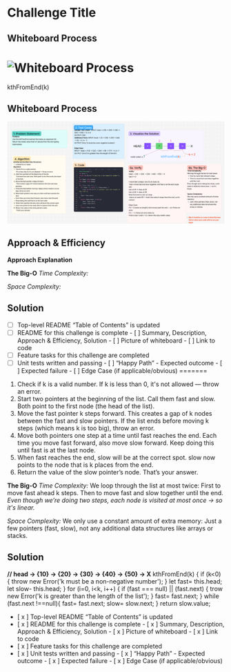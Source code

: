 
# Challenge Title
<!-- Challenge Name -->


## Whiteboard Process
![Whiteboard Process ](img/)
=======
kthFromEnd(k)
## Whiteboard Process
![Whiteboard Process ](img/kthFromEnd-wp_cc7.png)


## Approach & Efficiency
<!-- What approach did you take? Why? What is the Big O space/time for this approach? -->
**Approach Explanation**


**The Big-O**
*Time Complexity:*


*Space Complexity:*

## Solution
<!-- Show how to run your code, and examples of it in action -->

<!-- CHECKLIST: Whiteboard Process -->

 - [ ] Top-level README “Table of Contents” is updated
 - [ ] README for this challenge is complete
       - [ ] Summary, Description, Approach & Efficiency, Solution
       - [ ] Picture of whiteboard
       - [ ] Link to code
 - [ ] Feature tasks for this challenge are completed
 - [ ] Unit tests written and passing
       - [ ] “Happy Path” - Expected outcome
       - [ ] Expected failure
       - [ ] Edge Case (if applicable/obvious)
=======
1. Check if k is a valid number. If k is less than 0, it's not allowed — throw an error.
2. Start two pointers at the beginning of the list. Call them fast and slow. Both point to the first node (the head of the list).
3. Move the fast pointer k steps forward. This creates a gap of k nodes between the fast and slow pointers.
    If the list ends before moving k steps (which means k is too big), throw an error.
4. Move both pointers one step at a time until fast reaches the end.
    Each time you move fast forward, also move slow forward.
    Keep doing this until fast is at the last node.
5. When fast reaches the end, slow will be at the correct spot.
    slow now points to the node that is k places from the end.
6. Return the value of the slow pointer’s node. That’s your answer.

**The Big-O**
*Time Complexity:*
We loop through the list at most twice:
    First to move fast ahead k steps.
    Then to move fast and slow together until the end.
*Even though we’re doing two steps, each node is visited at most once → so it's linear.*

*Space Complexity:*
We only use a constant amount of extra memory:
    Just a few pointers (fast, slow), not any additional data structures like arrays or stacks. 
## Solution
<!-- Show how to run your code, and examples of it in action -->
**// head -> {10} -> {20} -> {30} -> {40} -> {50} -> X**
kthFromEnd(k) {
if (k<0) {
throw new Error('k must be a non-negative number');
}
let fast= this.head;
let slow- this.head;
}
for (i=0, i<k, i++) {
  if (fast === null) || (fast.next) {
    trow new Error('k is greater than the length of the list');
  }
  fast= fast.next;
}
  while (fast.next !==null){
    fast= fast.next;
    slow= slow.next;
  }
  return slow.value;

<!-- CHECKLIST: Whiteboard Process -->

 - [ x ] Top-level README “Table of Contents” is updated
 - [ x ] README for this challenge is complete
       - [ x ] Summary, Description, Approach & Efficiency, Solution
       - [ x ] Picture of whiteboard
       - [ x ] Link to code
 - [ x ] Feature tasks for this challenge are completed
 - [ x ] Unit tests written and passing
       - [ x ] “Happy Path” - Expected outcome
       - [ x ] Expected failure
       - [ x ] Edge Case (if applicable/obvious)

